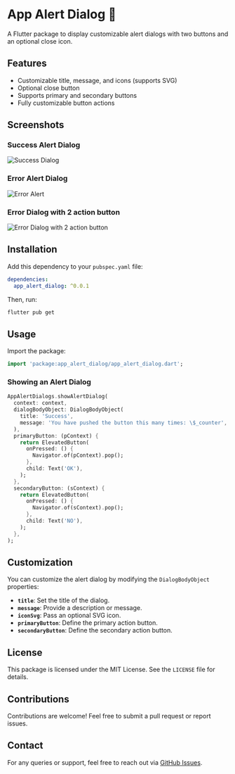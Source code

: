 # App Alert Dialog 🚀

A Flutter package to display customizable alert dialogs with two buttons and an optional close icon.

## Features
- Customizable title, message, and icons (supports SVG)
- Optional close button
- Supports primary and secondary buttons
- Fully customizable button actions

## Screenshots

### Success Alert Dialog
![Success Dialog](![image](https://github.com/user-attachments/assets/55e6a3b5-8331-40eb-bd9a-f1a98251ea9b))

### Error Alert Dialog
![Error Alert](![image](https://github.com/user-attachments/assets/b94fb88e-1a58-4560-9adf-9e8010e2f6f4))

### Error Dialog with 2 action button
![Error Dialog with 2 action button](![image](https://github.com/user-attachments/assets/c266e4bc-c4a8-4f8d-ba99-68dbd55a17b6))


## Installation

Add this dependency to your `pubspec.yaml` file:

```yaml
dependencies:
  app_alert_dialog: ^0.0.1
```

Then, run:

```sh
flutter pub get
```

## Usage

Import the package:

```dart
import 'package:app_alert_dialog/app_alert_dialog.dart';
```

### Showing an Alert Dialog

```dart
AppAlertDialogs.showAlertDialog(
  context: context,
  dialogBodyObject: DialogBodyObject(
    title: 'Success',
    message: 'You have pushed the button this many times: \$_counter',
  ),
  primaryButton: (pContext) {
    return ElevatedButton(
      onPressed: () {
        Navigator.of(pContext).pop();
      },
      child: Text('OK'),
    );
  },
  secondaryButton: (sContext) {
    return ElevatedButton(
      onPressed: () {
        Navigator.of(sContext).pop();
      },
      child: Text('NO'),
    );
  },
);
```

## Customization

You can customize the alert dialog by modifying the `DialogBodyObject` properties:

- **`title`**: Set the title of the dialog.
- **`message`**: Provide a description or message.
- **`iconSvg`**: Pass an optional SVG icon.
- **`primaryButton`**: Define the primary action button.
- **`secondaryButton`**: Define the secondary action button.

## License

This package is licensed under the MIT License. See the `LICENSE` file for details.

## Contributions

Contributions are welcome! Feel free to submit a pull request or report issues.

## Contact

For any queries or support, feel free to reach out via [GitHub Issues](https://github.com/pankaj1101/app_alert_dialog/issues).

